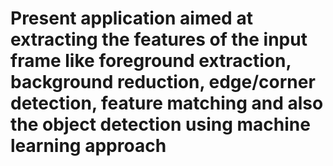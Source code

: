# Present application aimed at extracting the features of the input frame like foreground extraction, background reduction, edge/corner detection, feature matching and also the object detection using machine learning approach

